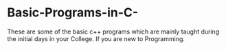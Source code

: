 # Basic-Programs-in-C-
These are some of the basic c++ programs which are mainly taught during the initial days in your College. If you are new to Programming.
